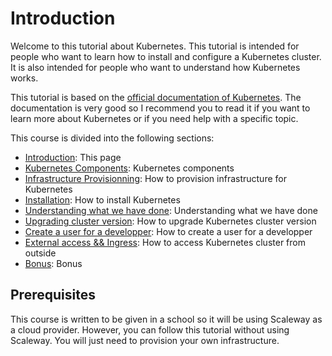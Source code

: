 # Introduction

Welcome to this tutorial about Kubernetes. This tutorial is intended for people who want to learn how to install and configure a Kubernetes cluster. It is also intended for people who want to understand how Kubernetes works.

This tutorial is based on the [official documentation of Kubernetes](https://kubernetes.io/docs). The documentation is very good so I recommend you to read it if you want to learn more about Kubernetes or if you need help with a specific topic.

This course is divided into the following sections:

- [Introduction](introduction.md): This page
- [Kubernetes Components](k8s-components.md): Kubernetes components
- [Infrastructure Provisionning](infrastructure.md): How to provision infrastructure for Kubernetes
- [Installation](installation.md): How to install Kubernetes
- [Understanding what we have done](understanding.md): Understanding what we have done
- [Upgrading cluster version](version-upgrade.md): How to upgrade Kubernetes cluster version
- [Create a user for a developper](create-user.md): How to create a user for a developper
- [External access && Ingress](external-access.md): How to access Kubernetes cluster from outside
- [Bonus](bonus.md): Bonus

## Prerequisites

This course is written to be given in a school so it will be using Scaleway as a cloud provider. However, you can follow this tutorial without using Scaleway. You will just need to provision your own infrastructure.
